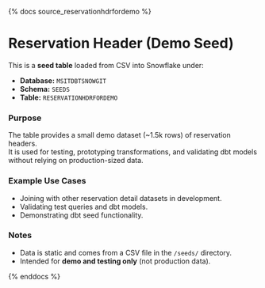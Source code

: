 {% docs source_reservationhdrfordemo %}

# Reservation Header (Demo Seed)

This is a **seed table** loaded from CSV into Snowflake under:

- **Database:** `MSITDBTSNOWGIT`  
- **Schema:** `SEEDS`  
- **Table:** `RESERVATIONHDRFORDEMO`

### Purpose
The table provides a small demo dataset (~1.5k rows) of reservation headers.  
It is used for testing, prototyping transformations, and validating dbt models without relying on production-sized data.

### Example Use Cases
- Joining with other reservation detail datasets in development.  
- Validating test queries and dbt models.  
- Demonstrating dbt seed functionality.

### Notes
- Data is static and comes from a CSV file in the `/seeds/` directory.  
- Intended for **demo and testing only** (not production data).  

{% enddocs %}
